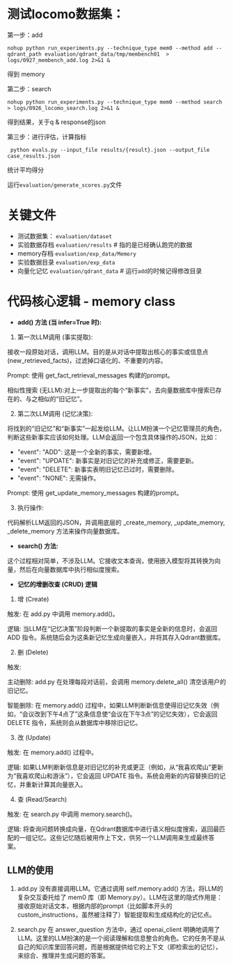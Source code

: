 # 测试locomo数据集：

第一步：add

```nohup python run_experiments.py --technique_type mem0 --method add --qdrant_path evaluation/qdrant_data/tmp/membench01  > logs/0927_membench_add.log 2>&1 &```

得到 memory

第二步：search

```nohup python run_experiments.py --technique_type mem0 --method search > logs/0926_locomo_search.log 2>&1 &```

得到结果，关于q & response的json

第三步：进行评估，计算指标

``` python evals.py --input_file results/{result}.json --output_file case_results.json```

统计平均得分

运行```evaluation/generate_scores.py```文件

# 关键文件
- 测试数据集：  ```evaluation/dataset```
- 实验数据存档  ```evaluation/results```    # 指的是已经确认跑完的数据
- memory存档    ```evaluation/exp_data/Memory```
- 实验数据目录  ```evaluation/exp_data```
- 向量化记忆    ```evaluation/qdrant_data```    # 运行```add```的时候记得修改目录

# 代码核心逻辑 - memory class

- **add() 方法 (当 infer=True 时):**

1. 第一次LLM调用 (事实提取):

接收一段原始对话，调用LLM。目的是从对话中提取出核心的事实或信息点 (new_retrieved_facts)，过滤掉口语化的、不重要的内容。

Prompt: 使用 get_fact_retrieval_messages 构建的prompt。

相似性搜索 (无LLM):对上一步提取出的每个“新事实”，去向量数据库中搜索已存在的、与之相似的“旧记忆”。

2. 第二次LLM调用 (记忆决策):

将找到的“旧记忆”和“新事实”一起发给LLM。让LLM扮演一个记忆管理员的角色，判断这些新事实应该如何处理。LLM会返回一个包含具体操作的JSON，比如：

- "event": "ADD": 这是一个全新的事实，需要新增。
- "event": "UPDATE": 新事实是对旧记忆的补充或修正，需要更新。
- "event": "DELETE": 新事实表明旧记忆已过时，需要删除。
- "event": "NONE": 无需操作。

Prompt: 使用 get_update_memory_messages 构建的prompt。

3. 执行操作:

代码解析LLM返回的JSON，并调用底层的 _create_memory, _update_memory, _delete_memory 方法来操作向量数据库。

- **search() 方法:**

这个过程相对简单，不涉及LLM。它接收文本查询，使用嵌入模型将其转换为向量，然后在向量数据库中执行相似度搜索。

- **记忆的增删改查 (CRUD) 逻辑**

1. 增 (Create)

触发: 在 add.py 中调用 memory.add()。

逻辑: 当LLM在“记忆决策”阶段判断一个新提取的事实是全新的信息时，会返回 ADD 指令。系统随后会为这条新记忆生成向量嵌入，并将其存入Qdrant数据库。

2. 删 (Delete)

触发:

主动删除: add.py 在处理每段对话前，会调用 memory.delete_all() 清空该用户的旧记忆。

智能删除: 在 memory.add() 过程中，如果LLM判断新信息使得旧记忆失效（例如，“会议改到下午4点了”这条信息使“会议在下午3点”的记忆失效），它会返回 DELETE 指令，系统则会从数据库中移除旧记忆。

3. 改 (Update)

触发: 在 memory.add() 过程中。

逻辑: 如果LLM判断新信息是对旧记忆的补充或更正（例如，从“我喜欢爬山”更新为“我喜欢爬山和游泳”），它会返回 UPDATE 指令。系统会用新的内容替换旧的记忆，并重新计算其向量嵌入。

4. 查 (Read/Search)

触发: 在 search.py 中调用 memory.search()。

逻辑: 将查询问题转换成向量，在Qdrant数据库中进行语义相似度搜索，返回最匹配的一组记忆。这些记忆随后被用作上下文，供另一个LLM调用来生成最终答案。


## LLM的使用

1. add.py 没有直接调用LLM。它通过调用 self.memory.add() 方法，将LLM的复杂交互委托给了 mem0 库（即 Memory.py）。LLM在这里的隐式作用是：接收原始对话文本，根据内部的prompt（比如脚本开头的 custom_instructions，虽然被注释了）智能提取和生成结构化的记忆点。

2. search.py 在 answer_question 方法中，通过 openai_client 明确地调用了LLM。这里的LLM扮演的是一个阅读理解和信息整合的角色。它的任务不是从自己的知识库里回答问题，而是根据提供给它的上下文（即检索出的记忆），来综合、推理并生成问题的答案。

